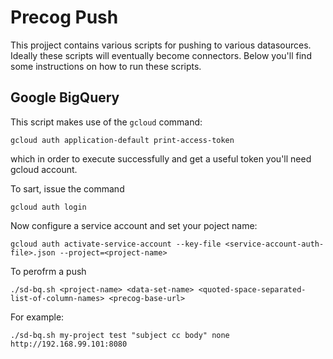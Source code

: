 # Precog Push

This projject contains various scripts for pushing to various datasources. Ideally these scripts will eventually become connectors.
Below you'll find some instructions on how to run these scripts.

## Google BigQuery

This script makes use of the `gcloud` command:

```
gcloud auth application-default print-access-token
``` 

which in order to execute successfully and get a useful token you'll need gcloud account.

To sart, issue the command

```
gcloud auth login
```

Now configure a service account and set your poject name:

```
gcloud auth activate-service-account --key-file <service-account-auth-file>.json --project=<project-name>
```

To perofrm a push

```
./sd-bq.sh <project-name> <data-set-name> <quoted-space-separated-list-of-column-names> <precog-base-url>
```

For example:

```
./sd-bq.sh my-project test "subject cc body" none http://192.168.99.101:8080
```
